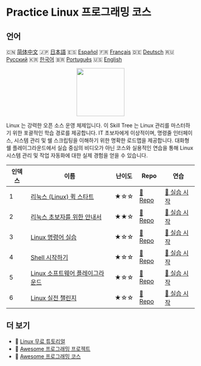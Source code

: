 # Practice Linux 프로그래밍 코스

## 언어

🇨🇳 [简体中文](README_zh.md) 🇯🇵 [日本語](README_ja.md) 🇪🇸 [Español](README_es.md) 🇫🇷 [Français](README_fr.md) 🇩🇪 [Deutsch](README_de.md) 🇷🇺 [Русский](README_ru.md) 🇰🇷 [한국어](README_ko.md) 🇧🇷 [Português](README_pt.md) 🇺🇸 [English](README.md) 

<div align="center">
<img width="128px" src="https://file.labex.io/path/k5LXo5b82pJm.png">
</div>

Linux 는 강력한 오픈 소스 운영 체제입니다. 이 Skill Tree 는 Linux 관리를 마스터하기 위한 포괄적인 학습 경로를 제공합니다. IT 초보자에게 이상적이며, 명령줄 인터페이스, 시스템 관리 및 쉘 스크립팅을 이해하기 위한 명확한 로드맵을 제공합니다. 대화형 쉘 플레이그라운드에서 실습 중심의 비디오가 아닌 코스와 실용적인 연습을 통해 Linux 시스템 관리 및 작업 자동화에 대한 실제 경험을 얻을 수 있습니다.

|   인덱스 | 이름                                                                                      | 난이도   | Repo                                                                          | 연습                                                                             |
|----------|-------------------------------------------------------------------------------------------|----------|-------------------------------------------------------------------------------|----------------------------------------------------------------------------------|
|        1 | [리눅스 (Linux) 퀵 스타트](https://labex.io/ko/courses/quick-start-with-linux)            | ★☆☆      | [🔗 Repo](https://github.com/labex-labs/quick-start-with-linux)               | [🚀 실습 시작](https://labex.io/ko/courses/quick-start-with-linux)               |
|        2 | [리눅스 초보자를 위한 안내서](https://labex.io/ko/courses/linux-for-noobs)                | ★★☆      | [🔗 Repo](https://github.com/labex-labs/linux-for-noobs)                      | [🚀 실습 시작](https://labex.io/ko/courses/linux-for-noobs)                      |
|        3 | [Linux 명령어 실습](https://labex.io/ko/courses/linux-basic-commands-practice-online)     | ★☆☆      | [🔗 Repo](https://github.com/labex-labs/linux-basic-commands-practice-online) | [🚀 실습 시작](https://labex.io/ko/courses/linux-basic-commands-practice-online) |
|        4 | [Shell 시작하기](https://labex.io/ko/courses/quick-start-with-shell)                      | ★☆☆      | [🔗 Repo](https://github.com/labex-labs/quick-start-with-shell)               | [🚀 실습 시작](https://labex.io/ko/courses/quick-start-with-shell)               |
|        5 | [Linux 소프트웨어 플레이그라운드](https://labex.io/ko/courses/linux-software-playgrounds) | ★☆☆      | [🔗 Repo](https://github.com/labex-labs/linux-software-playgrounds)           | [🚀 실습 시작](https://labex.io/ko/courses/linux-software-playgrounds)           |
|        6 | [Linux 실전 챌린지](https://labex.io/ko/courses/linux-practice-challenges)                | ★☆☆      | [🔗 Repo](https://github.com/labex-labs/linux-practice-challenges)            | [🚀 실습 시작](https://labex.io/ko/courses/linux-practice-challenges)            |

## 더 보기

- 🔗 [Linux 무료 튜토리얼](https://github.com/labex-labs/linux-free-tutorials)
- 🔗 [Awesome 프로그래밍 프로젝트](https://github.com/labex-labs/awesome-programming-projects)
- 🔗 [Awesome 프로그래밍 코스](https://github.com/labex-labs/awesome-programming-courses)

